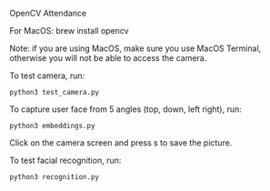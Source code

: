 OpenCV Attendance

For MacOS: brew install opencv

Note: if you are using MacOS, make sure you use MacOS Terminal, otherwise you will not be able to access the camera.

To test camera, run:
```
python3 test_camera.py
```

To capture user face from 5 angles (top, down, left right), run:
```
python3 embeddings.py
```
Click on the camera screen and press s to save the picture.

To test facial recognition, run:
```
python3 recognition.py
```